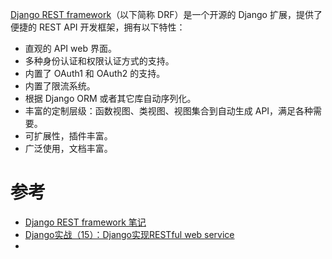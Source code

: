 [Django REST framework](http://www.django-rest-framework.org/)（以下简称 DRF）是一个开源的 Django 扩展，提供了便捷的 REST API 开发框架，拥有以下特性：

* 直观的 API web 界面。
* 多种身份认证和权限认证方式的支持。
* 内置了 OAuth1 和 OAuth2 的支持。
* 内置了限流系统。
* 根据 Django ORM 或者其它库自动序列化。
* 丰富的定制层级：函数视图、类视图、视图集合到自动生成 API，满足各种需要。
* 可扩展性，插件丰富。
* 广泛使用，文档丰富。


# 参考

* [Django REST framework 笔记](https://blog.windrunner.me/python/web/django-rest-framework.html)
* [Django实战（15）：Django实现RESTful web service](http://www.cnblogs.com/holbrook/archive/2012/02/19/2358704.html)
* 